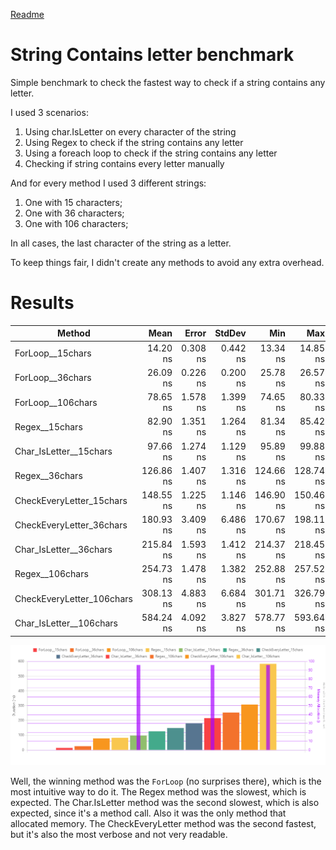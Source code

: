 [Readme](./readme.md)


# String Contains letter benchmark
Simple benchmark to check the fastest way to check if a string contains any letter.

I used 3 scenarios:
1. Using char.IsLetter on every character of the string
2. Using Regex to check if the string contains any letter
3. Using a foreach loop to check if the string contains any letter
4. Checking if string contains every letter manually

And for every method I used 3 different strings:
1. One with 15 characters;
2. One with 36 characters;
3. One with 106 characters;

In all cases, the last character of the string as a letter.

To keep things fair, I didn't create any methods to avoid any extra overhead.


# Results
| Method                    |      Mean |    Error |   StdDev |       Min |       Max |    Median | Rank |   Gen0 | Allocated |
|---------------------------|----------:|---------:|---------:|----------:|----------:|----------:|-----:|-------:|----------:|
| ForLoop__15chars          |  14.20 ns | 0.308 ns | 0.442 ns |  13.34 ns |  14.85 ns |  14.22 ns |    1 |      - |         - |
| ForLoop__36chars          |  26.09 ns | 0.226 ns | 0.200 ns |  25.78 ns |  26.57 ns |  26.02 ns |    2 |      - |         - |
| ForLoop__106chars         |  78.65 ns | 1.578 ns | 1.399 ns |  74.65 ns |  80.33 ns |  79.04 ns |    3 |      - |         - |
| Regex__15chars            |  82.90 ns | 1.351 ns | 1.264 ns |  81.34 ns |  85.42 ns |  82.50 ns |    4 |      - |         - |
| Char_IsLetter__15chars    |  97.66 ns | 1.274 ns | 1.129 ns |  95.89 ns |  99.88 ns |  97.55 ns |    5 | 0.0153 |      96 B |
| Regex__36chars            | 126.86 ns | 1.407 ns | 1.316 ns | 124.66 ns | 128.74 ns | 126.50 ns |    6 |      - |         - |
| CheckEveryLetter_15chars  | 148.55 ns | 1.225 ns | 1.146 ns | 146.90 ns | 150.46 ns | 148.41 ns |    7 |      - |         - |
| CheckEveryLetter_36chars  | 180.93 ns | 3.409 ns | 6.486 ns | 170.67 ns | 198.11 ns | 179.58 ns |    8 |      - |         - |
| Char_IsLetter__36chars    | 215.84 ns | 1.593 ns | 1.412 ns | 214.37 ns | 218.45 ns | 215.29 ns |    9 | 0.0153 |      96 B |
| Regex__106chars           | 254.73 ns | 1.478 ns | 1.382 ns | 252.88 ns | 257.52 ns | 254.82 ns |   10 |      - |         - |
| CheckEveryLetter_106chars | 308.13 ns | 4.883 ns | 6.684 ns | 301.71 ns | 326.79 ns | 306.21 ns |   11 |      - |         - |
| Char_IsLetter__106chars   | 584.24 ns | 4.092 ns | 3.827 ns | 578.77 ns | 593.64 ns | 583.25 ns |   12 | 0.0153 |      96 B |

![Result Chart](./stringcontainsletterbenchmark.png)

Well, the winning method was the `ForLoop` (no surprises there), which is the most intuitive way to do it. The Regex method was the slowest, 
which is expected. The Char.IsLetter method was the second slowest, which is also expected, since it's a method call. 
Also it was the only method that allocated memory. 
The CheckEveryLetter method was the second fastest, but it's also the most verbose and not very readable.